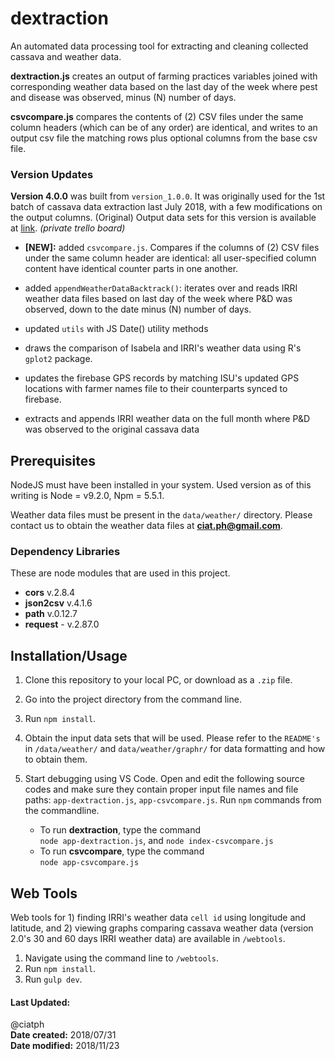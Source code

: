 # dextraction
An automated data processing tool for extracting and cleaning collected cassava and weather data.

**dextraction.js** creates an output of farming practices variables joined with corresponding weather data based on the last day of the week where pest and disease was observed, minus (N) number of days.

**csvcompare.js** compares the contents of (2) CSV files under the same column headers (which can be of any order) are identical, and writes to an output csv file the matching rows plus optional columns from the base csv file.

### Version Updates

**Version 4.0.0** was built from `version_1.0.0`. It was originally used for the 1st batch of cassava data extraction last July 2018, with a few modifications on the output columns. (Original) Output data sets for this version is available at [link](https://trello.com/c/9jHUFKpV). _(private trello board)_

- **[NEW]:** added `csvcompare.js`. Compares if the columns of (2) CSV files under the same column header are identical: all user-specified column content have identical counter parts in one another.

- added `appendWeatherDataBacktrack()`: iterates over and reads IRRI weather data files based on last day of the week where P&D was observed, down to the date minus (N) number of days. 

- updated `utils` with JS Date() utility methods
- draws the comparison of Isabela and IRRI's weather data using R's `gplot2` package.

- updates the firebase GPS records by matching ISU's updated GPS locations with farmer names file to their counterparts synced to firebase.

- extracts and appends IRRI weather data on the full month where P&D was observed to the original cassava data


## Prerequisites
NodeJS must have been installed in your system. Used version as of this writing is Node = v9.2.0, Npm = 5.5.1.

Weather data files must be present in the `data/weather/` directory. Please contact us to obtain the weather data files at **ciat.ph@gmail.com**.

### Dependency Libraries
These are node modules that are used in this project.

- **cors** v.2.8.4
- **json2csv** v.4.1.6
- **path** v.0.12.7
- **request** - v.2.87.0


## Installation/Usage
1. Clone this repository to your local PC, or download as a `.zip` file.
2. Go into the project directory from the command line.
3. Run `npm install`.
4. Obtain the input data sets that will be used. Please refer to the `README's` in `/data/weather/` and `data/weather/graphr/` for data formatting and how to obtain them.
4. Start debugging using VS Code. Open and edit the following source codes and make sure they contain proper input file names and file paths: `app-dextraction.js`, `app-csvcompare.js`. Run `npm` commands from the commandline. 

   - To run **dextraction**, type the command <br>
     `node app-dextraction.js`, and `node index-csvcompare.js`
   - To run **csvcompare**, type the command <br>
     `node app-csvcompare.js`



## Web Tools

Web tools for 1) finding IRRI's weather data `cell id` using longitude and latitude, and 2) viewing graphs comparing cassava weather data (version 2.0's 30 and 60 days IRRI weather data) are available in `/webtools`.

1. Navigate using the command line to `/webtools`.
2. Run `npm install`.
3. Run `gulp dev`. 


#### Last Updated: 

@ciatph <br>
**Date created:** 2018/07/31 <br>
**Date modified:** 2018/11/23